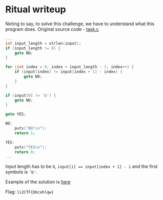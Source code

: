 # Ritual writeup
Noting to say, to solve this challenge, we have to understand what this program does. Original source code - [task.c](src/task.c)

```c
...
int input_length = strlen(input);
if (input_length != 8) {
	goto NO;
}

for (int index = 0; index < input_length - 1; index++) {
	if (input[index] != input[index + 1] - index) {
		goto NO;
	}
}

if (input[0] != 'b') {
	goto NO;
}

goto YES;

NO:
	puts("NO!\n");
	return 1;

YES:
	puts("YES\n");
	return 0;
...
```

Input length has to be `8`, `input[i] == input[index + 1] - i` and the first symbols is `'b'`. 

Example of the solution is [here](solve.py)

Flag: `li2CTF{bbcehlqw}`
